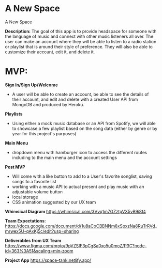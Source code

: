 # A New Space
A New Space

 **Description:**
The goal of this app is to provide headspace for someone with the language of music and connect with other music listeners all over. The user can make an account where they will be able to listen to a radio station or playlist that is around their style of preference. They will also be able to customize their account, edit it, and delete it.

 # MVP:
 
**Sign In/Sign Up/Welcome** 
- A user will be able to create an account, be able to see the details of their account, and edit and delete with a created User API from MongoDB and produced by Heroku.

**Playlists**
- Using either a mock music database or an API from Spotify, we will able to showcase a few playlist based on the song data (either by genre or by year for this project's purposes)

**Main Menu** 
- dropdown menu with hamburger icon to access the different routes including to the main menu and the account settings


**Post MVP**
- Will come with a like button to add to a User's favorite songlist, saving songs to a favorite list
- working with a music API to actual present and play music with an adjustable volume button
- local storage
- CSS animation suggested by our UX team

**Whimsical Diagram**
https://whimsical.com/3Vvq1m7GZztpVX5vB9i8f4

**Team Expectations:** 
https://docs.google.com/document/d/1u8aCoCBBNNm8xSpxzNa8RuTrRVd_mrwex5U-qAxKj5c/edit?usp=sharing

**Deliverables from UX Team**
https://www.figma.com/proto/9pVZSIF3pCgSa0xo5u0moZ/P3C?node-id=363%3A51&scaling=min-zoom

**Project App**
https://space-tank.netlify.app/
